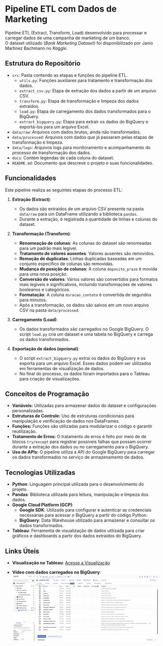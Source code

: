 # Pipeline ETL com Dados de Marketing

Pipeline ETL (Extract, Transform, Load) desenvolvido para processar e carregar dados de uma campanha de marketing de um banco.  
O dataset utilizado (*Bank Marketing Dataset*) foi disponibilizado por Janio Martinez Bachmann no *Kaggle*.

## Estrutura do Repositório

- `src`: Pasta contendo as etapas e funções do pipeline ETL.
  - `utils.py`: Funções auxiliares para tratamento e transformação dos dados.
  - `extract_csv.py`: Etapa de extração dos dados a partir de um arquivo CSV.
  - `transform.py`: Etapa de transformação e limpeza dos dados extraídos.
  - `load.py`: Etapa de carregamento dos dados transformados para o BigQuery.
  - `extract_bigquery.py`: Etapa para extrair os dados do BigQuery e exportá-los para um arquivo Excel.
- `data/raw`: Arquivos com dados brutos, ainda não transformados.
- `data/processed`: Arquivos com dados que já passaram pelas etapas de transformação e limpeza.
- `data/logs`: Arquivos logs para monitoramento e acompanhamento do processo de transformação dos dados.
- `docs`: Contém legendas de cada coluna do dataset.
- `README.md`: Documento que descreve o projeto e suas funcionalidades.

## Funcionalidades

Este pipeline realiza as seguintes etapas do processo ETL:

1. **Extração (Extract)**:
   - Os dados são extraídos de um arquivo CSV presente na pasta `data/raw` para um DataFrame utilizando a biblioteca `pandas`.
   - Durante a extração, é registrada a quantidade de linhas e colunas do dataset.

2. **Transformação (Transform)**:
   - **Renomeação de colunas**: As colunas do dataset são renomeadas para um padrão mais legível.
   - **Tratamento de valores ausentes**: Valores ausentes são removidos.
   - **Remoção de duplicatas**: Linhas duplicadas baseadas em um conjunto específico de colunas são removidas.
   - **Mudança de posição de colunas**: A coluna `deposito_prazo` é movida para uma nova posição.
   - **Conversão de valores**: Vários valores são convertidos para formatos mais legíveis e significativos, incluindo transformações de valores booleanos e categóricos.
   - **Formatação**: A coluna `duracao_contato` é convertida de segundos para minutos.
   - Após a transformação, os dados são salvos em um novo arquivo CSV na pasta `data/processed`.

3. **Carregamento (Load)**:
   - Os dados transformados são carregados no Google BigQuery. O script `load.py` cria um dataset e uma tabela no BigQuery e carrega os dados transformados.
   
4. **Exportação de dados (opcional)**:
   - O script `extract_bigquery.py` extrai os dados do BigQuery e os exporta para um arquivo Excel. Esses dados podem ser utilizados em ferramentas de visualização de dados.
   - No final do processo, os dados foram importados para o Tableau para criação de visualizações.

## Conceitos de Programação

- **Variáveis:** Utilizadas para armazenar dados do dataset e configurações personalizadas.
- **Estruturas de Controle:** Uso de estruturas condicionais para manipulação e verificação de dados nos DataFrames.
- **Funções:** Funções são utilizadas para modularizar o código e garantir reutilização.
- **Tratamento de Erros:** O tratamento de erros é feito por meio de de blocos `try/except` para registrar possíveis falhas que possam ocorrer durante a extração dos dados ou no carregamento para o BigQuery.
- **Uso de APIs:** O pipeline utiliza a API do Google BigQuery para carregar os dados transformados no serviço de armazenamento de dados.

## Tecnologias Utilizadas

- **Python**: Linguagem principal utilizada para o desenvolvimento do projeto.
- **Pandas**: Biblioteca utilizada para leitura, manipulação e limpeza dos dados.
- **Google Cloud Platform (GCP)**:
  - **Google SDK**: Utilizado para configurar e autenticar as credenciais necessárias para acessar o BigQuery a partir do código Python.
  - **BigQuery**: Data Warehouse utilizado para armazenar e consultar os dados transformados.
- **Tableau**: Ferramenta de visualização de dados utilizada para criar gráficos e dashboards a partir dos dados extraídos do BigQuery.

## Links Úteis

- **Visualização no Tableau**: [Acesse a Visualização](https://public.tableau.com/app/profile/anavioliveira/viz/DashboardCampanhadeMarketingdeBanco/DashboardCampanhadeMarketingdeBanco)

- **Vídeo com dados carregados no BigQuery**: [![Acesse a Demonstração](assets/thumbnail.png)](https://drive.google.com/file/d/15YbyKQdWnpmAcoUs-Yle8G_PpiZjRsCC/view?usp=sharing)
